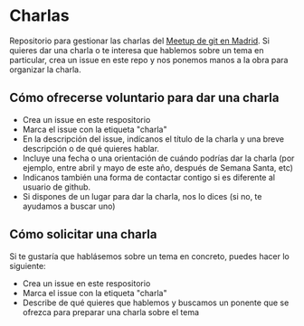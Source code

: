 Charlas
=======

Repositorio para gestionar las charlas del [Meetup de git en Madrid](http://www.meetup.com/Spanish-Git-Meetup/). Si quieres dar una charla o te interesa que hablemos sobre un tema en particular, crea un issue en este repo y nos ponemos manos a la obra para organizar la charla.

Cómo ofrecerse voluntario para dar una charla
---------------------------------------------

* Crea un issue en este respositorio
* Marca el issue con la etiqueta "charla"
* En la descripción del issue, indícanos el título de la charla y una breve descripción o de qué quieres hablar.
* Incluye una fecha o una orientación de cuándo podrías dar la charla (por ejemplo, entre abril y mayo de este año, después de Semana Santa, etc)
* Indicanos también una forma de contactar contigo si es diferente al usuario de github. 
* Si dispones de un lugar para dar la charla, nos lo dices (si no, te ayudamos a buscar uno)

Cómo solicitar una charla
-------------------------

Si te gustaría que hablásemos sobre un tema en concreto, puedes hacer lo siguiente:

* Crea un issue en este respositorio
* Marca el issue con la etiqueta "charla"
* Describe de qué quieres que hablemos y buscamos un ponente que se ofrezca para preparar una charla sobre el tema
